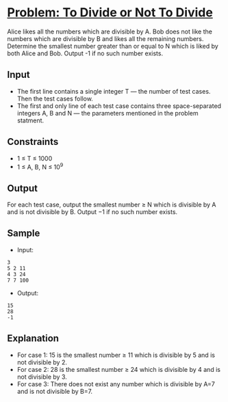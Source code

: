 # [Problem: To Divide or Not To Divide](https://www.codechef.com/problems/DIVAB)

Alice likes all the numbers which are divisible by A. Bob does not like the numbers which are divisible by B and likes all the remaining numbers. Determine the smallest number greater than or equal to N which is liked by both Alice and Bob. Output -1 if no such number exists.

## Input

- The first line contains a single integer T — the number of test cases. Then the test cases follow.
- The first and only line of each test case contains three space-separated integers A, B and N — the parameters mentioned in the problem statment.

## Constraints

- 1 ≤ T ≤ 1000
- 1 ≤ A, B, N ≤ 10<sup>9</sup>

## Output

For each test case, output the smallest number ≥ N which is divisible by A and is not divisible by B. Output −1 if no such number exists.

## Sample

- Input:
```
3
5 2 11
4 3 24
7 7 100
```

- Output:
```
15
28
-1
```

## Explanation

- For case 1: 15 is the smallest number ≥ 11 which is divisible by 5 and is not divisible by 2. 
- For case 2: 28 is the smallest number ≥ 24 which is divisible by 4 and is not divisible by 3.
- For case 3: There does not exist any number which is divisible by A=7 and is not divisible by B=7.
